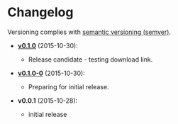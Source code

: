 # Changelog

Versioning complies with [semantic versioning (semver)](http://semver.org/).

<!-- NOTE: An entry template for a new version is automatically added each time `make version` is called. Fill in changes afterwards. -->

* **[v0.1.0](https://github.com/mklement0/speak.awf/compare/v0.1.0-0...v0.1.0)** (2015-10-30):
  * Release candidate - testing download link.

* **[v0.1.0-0](https://github.com/mklement0/speak.awf/compare/v0.0.1...v0.1.0-0)** (2015-10-30):
  * Preparing for initial release.

* **v0.0.1** (2015-10-28):
  * initial release
